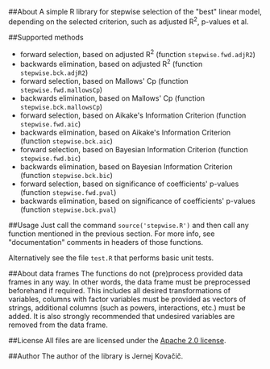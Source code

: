 ##About
A simple R library for stepwise selection of the "best" linear model,
depending on the selected criterion, such as adjusted R<sup>2</sup>,
p-values et al.

##Supported methods
* forward selection, based on adjusted R<sup>2</sup> (function `stepwise.fwd.adjR2`)
* backwards elimination, based on adjusted R<sup>2</sup> (function `stepwise.bck.adjR2`)
* forward selection, based on Mallows' Cp (function `stepwise.fwd.mallowsCp`)
* backwards elimination, based on Mallows' Cp (function `stepwise.bck.mallowsCp`)
* forward selection, based on Aikake's Information Criterion (function `stepwise.fwd.aic`)
* backwards elimination, based on Aikake's Information Criterion (function `stepwise.bck.aic`)
* forward selection, based on Bayesian Information Criterion (function `stepwise.fwd.bic`)
* backwards elimination, based on Bayesian Information Criterion (function `stepwise.bck.bic`)
* forward selection, based on significance of coefficients' p-values (function `stepwise.fwd.pval`)
* backwards elimination, based on significance of coefficients' p-values (function `stepwise.bck.pval`)

##Usage
Just call the command `source('stepwise.R')` and then call any function
mentioned in the previous section. For more info, see "documentation"
comments in headers of those functions.

Alternatively see the file `test.R` that performs basic unit tests.

##About data frames
The functions do not (pre)process provided data frames in any way. In other
words, the data frame must be preprocessed beforehand if required. This
includes all desired transformations of variables, columns with factor
variables must be provided as vectors of strings, additional columns (such
as powers, interactions, etc.) must be added. It is also strongly recommended
that undesired variables are removed from the data frame.

##License
All files are are licensed
under the [Apache 2.0 license](http://www.apache.org/licenses/LICENSE-2.0).

##Author
The author of the library is Jernej Kova&#x010d;i&#x010d;.
